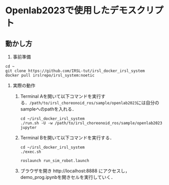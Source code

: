 # Openlab2023で使用したデモスクリプト

## 動かし方
1. 事前準備
```
cd ~
git clone https://github.com/IRSL-tut/irsl_docker_irsl_system
docker pull irslrepo/irsl_system:noetic
```

1. 実際の動作
    1. Terminal Aを開いて以下コマンドを実行する．`/path/to/irsl_choreonoid_ros/sample/openlab2023`には自分のsampleへのpathを入れる．
        ```
        cd ~/irsl_docker_irsl_system
        ./run.sh -U -w /path/to/irsl_choreonoid_ros/sample/openlab2023 jupyter
        ```

    1. Terminal Bを開いて以下コマンドを実行する．
        ```
        cd ~/irsl_docker_irsl_system
        ./exec.sh
        ```
        ```
        roslaunch run_sim_robot.launch
        ```
    
    1. ブラウザを開き http://localhost:8888 にアクセスし，demo_prog.ipynbを開きセルを実行していく．